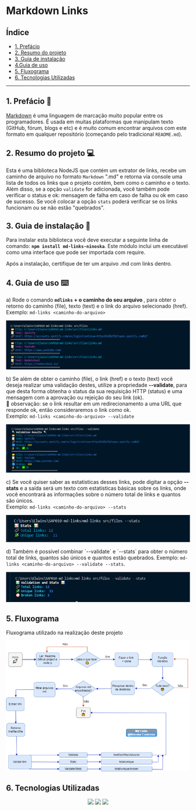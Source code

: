 # Markdown Links

## Índice

* [1. Prefácio](#1-prefácio)
* [2. Resumo do projeto](#1-Resumo-do-projeto)
* [3. Guia de instalação](#2-Guia-de-instalação)
* [4.Guia de uso ](#3-Guia-de-uso)
* [5. Fluxograma](#5-Fluxograma)
* [6. Tecnologias Utilizadas](#6-Tecnologias-utilizadas)

***

## 1. Prefácio 📑
[Markdown](https://pt.wikipedia.org/wiki/Markdown) é uma linguagem de marcação muito popular entre os programadores. É usada em muitas plataformas que
manipulam texto (GitHub, fórum, blogs e etc) e é muito comum encontrar arquivos com este formato em qualquer repositório (começando pelo tradicional
`README.md`).

## 2. Resumo do projeto 💻

Esta é uma biblioteca NodeJS que contém um extrator de links, recebe um caminho de arquivo no formato `Markdown` ".md" e retorna via console uma lista de todos os links que o projeto contém, bem como o caminho e o texto. Além disso, se a opção `validate` for adicionada, você também pode verificar o status e ok: mensagem de falha em caso de falha ou ok em caso de sucesso. Se você colocar a opção `stats` poderá verificar se os links funcionam ou se não estão "quebrados".
<br>

## 3. Guia de instalação 📌

Para instalar esta biblioteca você deve executar a seguinte linha de comando: <strong>`npm install md-links-ninoska`</strong>. Este módulo inclui um executável como uma interface que pode ser importada com require.

Após a instalação, certifique de ter um arquivo .md com links dentro.
<br>

## 4. Guia de uso ⌨️

a) Rode o comando <strong>`mdlinks` + o caminho do seu arquivo </strong>, para obter o retorno do caminho (file), texto (text) e o link do arquivo selecionado (href).<br>
Exemplo:
`md-links <caminho-do-arquivo>`

![mdlinks](./src/assets/mdLinks.png) <br>



b) Se além de obter o caminho (file), o link (href) e o texto (text) você deseja realizar uma validação destes, utilize a propriedade <strong>--validate</strong>, para que desta forma obtenha o status da sua requisição HTTP (status) e uma mensagem com a aprovação ou rejeição do seu link (ok). <br>
🔎  observação: se o link resultar em um redirecionamento a uma URL que responde ok, então consideraremos o link como ok.<br>
Exemplo:
 `md-links <caminho-do-arquivo> --validate`
 
![mdlinks](./src/assets/validate.png)


c) Se você quiser saber as estatísticas desses links, pode digitar a opção <strong>--stats</strong> e a saída será um texto com estatísticas básicas sobre os links, onde você encontrará as informações sobre o número total de links e quantos são únicos.<br>
Exemplo:
`md-links <caminho-do-arquivo> --stats`

![mdlinks](./src/assets/stats.png)


d) Também é possível combinar ´--validate´ e ´--stats´ para obter o número total de links, quantos são únicos e quantos estão quebrados.
Exemplo: `md-links <caminho-do-arquivo> --validate --stats`. <br>

![mdlinks](./src/assets/validateAndStats.png)


## 5. Fluxograma 
Fluxograma utilizado na realização deste projeto <br>


![fluxograma](./src/assets/flux.drawio.png)

## 6. Tecnologias Utilizadas
<div align="center">
<a href="https://www.javascript.com/"><img height= "35" src= "https://img.shields.io/badge/JavaScript-F7DF1E?style=for-the-badge&logo=javascript&logoColor=black"></a>
<a href="https://nodejs.org/en/"><img height= "35" src= "https://img.shields.io/badge/Node.js-339933?style=for-the-badge&logo=nodedotjs&logoColor=white"></a>
<a href="https://git-scm.com/"><img height= "35" src= "https://img.shields.io/badge/Git-F05032?style=for-the-badge&logo=git&logoColor=white"></a>
</div>


